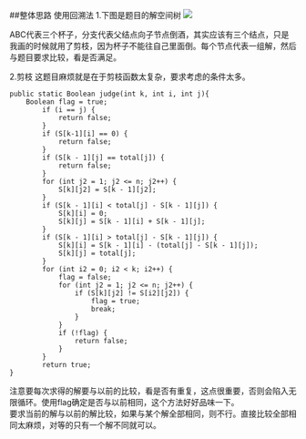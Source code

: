 ﻿##整体思路
使用回溯法
1.下图是题目的解空间树
![][1]
  


  [1]: https://d.pcs.baidu.com/thumbnail/1a728acf48b7b5fb9f7abac8ee8c194f?fid=1044190022-250528-12313234528463&time=1458270000&rt=sh&sign=FDTAER-DCb740ccc5511e5e8fedcff06b081203-mfnHLXngVR5sU3vfYKAwq7Pp1tk=&expires=8h&chkv=0&chkbd=0&chkpc=&dp-logid=1796707294995138898&dp-callid=0&size=c710_u500&quality=100
ABC代表三个杯子，分支代表父结点向子节点倒酒，其实应该有三个结点，只是我画的时候就用了剪枝，因为杯子不能往自己里面倒。每个节点代表一组解，然后与题目要求比较，看是否满足。

2.剪枝
这题目麻烦就是在于剪枝函数太复杂，要求考虑的条件太多。

    public static Boolean judge(int k, int i, int j){
		Boolean flag = true;
			if (i == j) {
				return false;
			}
			if (S[k-1][i] == 0) {
				return false;
			}
			if (S[k - 1][j] == total[j]) {
				return false;
			}
			for (int j2 = 1; j2 <= n; j2++) {
				S[k][j2] = S[k - 1][j2];
			}
			if (S[k - 1][i] < total[j] - S[k - 1][j]) {
				S[k][i] = 0;
				S[k][j] = S[k - 1][i] + S[k - 1][j];
			}
			if (S[k - 1][i] > total[j] - S[k - 1][j]) {
				S[k][i] = S[k - 1][i] - (total[j] - S[k - 1][j]);
				S[k][j] = total[j];
			}
			for (int i2 = 0; i2 < k; i2++) {
				flag = false;
				for (int j2 = 1; j2 <= n; j2++) {
					if (S[k][j2] != S[i2][j2]) {
						flag = true;
						break;
					}
				}
				if (!flag) {
					return false;
				}
			}
			return true;
	}
注意要每次求得的解要与以前的比较，看是否有重复，这点很重要，否则会陷入无限循环。使用flag确定是否与以前相同，这个方法好好品味一下。</br>要求当前的解与以前的解比较，如果与某个解全部相同，则不行。直接比较全部相同太麻烦，对等的只有一个解不同就可以。
